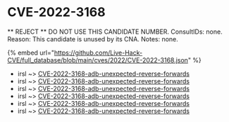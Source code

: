 # CVE-2022-3168

** REJECT ** DO NOT USE THIS CANDIDATE NUMBER. ConsultIDs: none. Reason: This candidate is unused by its CNA. Notes: none.

{% embed url="https://github.com/Live-Hack-CVE/full_database/blob/main/cves/2022/CVE-2022-3168.json" %}


* irsl ~> [CVE-2022-3168-adb-unexpected-reverse-forwards](https://www.alice-snow.ru/2022/database/cve-2022-3168/cve-2022-3168-adb-unexpected-reverse-forwards-irsl)
* irsl ~> [CVE-2022-3168-adb-unexpected-reverse-forwards](https://www.alice-snow.ru/2022/database/cve-2022-3168/cve-2022-3168-adb-unexpected-reverse-forwards-irsl)
* irsl ~> [CVE-2022-3168-adb-unexpected-reverse-forwards](https://www.alice-snow.ru/2022/database/cve-2022-3168/cve-2022-3168-adb-unexpected-reverse-forwards-irsl)
* irsl ~> [CVE-2022-3168-adb-unexpected-reverse-forwards](https://www.alice-snow.ru/2022/database/cve-2022-3168/cve-2022-3168-adb-unexpected-reverse-forwards-irsl)
* irsl ~> [CVE-2022-3168-adb-unexpected-reverse-forwards](https://www.alice-snow.ru/2022/database/cve-2022-3168/cve-2022-3168-adb-unexpected-reverse-forwards-irsl)
* irsl ~> [CVE-2022-3168-adb-unexpected-reverse-forwards](https://www.alice-snow.ru/2022/database/cve-2022-3168/cve-2022-3168-adb-unexpected-reverse-forwards-irsl)